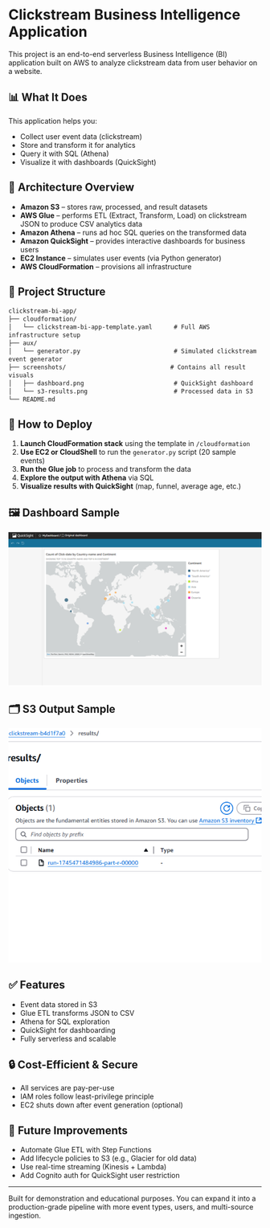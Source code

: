 # Clickstream Business Intelligence Application

This project is an end-to-end serverless Business Intelligence (BI) application built on AWS to analyze clickstream data from user behavior on a website.

## 📊 What It Does
This application helps you:
- Collect user event data (clickstream)
- Store and transform it for analytics
- Query it with SQL (Athena)
- Visualize it with dashboards (QuickSight)

## 🧱 Architecture Overview
- **Amazon S3** – stores raw, processed, and result datasets
- **AWS Glue** – performs ETL (Extract, Transform, Load) on clickstream JSON to produce CSV analytics data
- **Amazon Athena** – runs ad hoc SQL queries on the transformed data
- **Amazon QuickSight** – provides interactive dashboards for business users
- **EC2 Instance** – simulates user events (via Python generator)
- **AWS CloudFormation** – provisions all infrastructure

## 📁 Project Structure
```
clickstream-bi-app/
├── cloudformation/
│   └── clickstream-bi-app-template.yaml      # Full AWS infrastructure setup
├── aux/
│   └── generator.py                          # Simulated clickstream event generator
├── screenshots/                             # Contains all result visuals
│   ├── dashboard.png                         # QuickSight dashboard
│   └── s3-results.png                        # Processed data in S3
└── README.md
```

## 🚀 How to Deploy
1. **Launch CloudFormation stack** using the template in `/cloudformation`
2. **Use EC2 or CloudShell** to run the `generator.py` script (20 sample events)
3. **Run the Glue job** to process and transform the data
4. **Explore the output with Athena** via SQL
5. **Visualize results with QuickSight** (map, funnel, average age, etc.)

## 🖼️ Dashboard Sample
![Clickstream Dashboard](screenshots/dashboard.png)

## 🗂️ S3 Output Sample
![S3 Result Structure](screenshots/s3-results.png)

## ✅ Features
- Event data stored in S3
- Glue ETL transforms JSON to CSV
- Athena for SQL exploration
- QuickSight for dashboarding
- Fully serverless and scalable

## 🔒 Cost-Efficient & Secure
- All services are pay-per-use
- IAM roles follow least-privilege principle
- EC2 shuts down after event generation (optional)

## 🧩 Future Improvements
- Automate Glue ETL with Step Functions
- Add lifecycle policies to S3 (e.g., Glacier for old data)
- Use real-time streaming (Kinesis + Lambda)
- Add Cognito auth for QuickSight user restriction

---

Built for demonstration and educational purposes. You can expand it into a production-grade pipeline with more event types, users, and multi-source ingestion.
